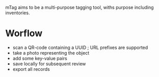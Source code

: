 mTag aims to be a multi-purpose tagging tool, withs purpose including inventories.


# Worflow

* scan a QR-code containing a UUID ; URL prefixes are supported
* take a photo representing the object
* add some key-value pairs
* save locally for subsequent review
* export all records
